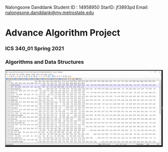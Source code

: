 Nalongsone Danddank 
Student ID : 14958950 
StarID: jf3893pd 
Email: nalongsone.danddank@my.metrostate.edu 


# Advance Algorithm Project
### ICS 340_01 Spring 2021
### Algorithms and Data Structures 


![Figure 1-1](DelivD_screenshot1.png?raw=true)
